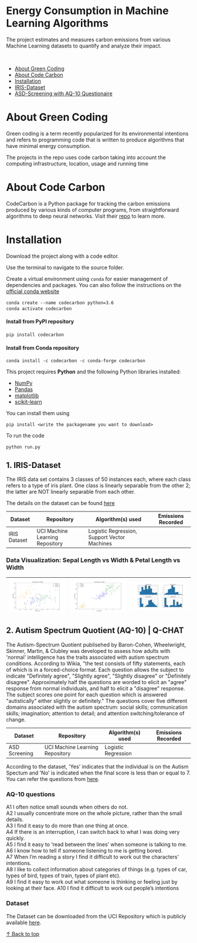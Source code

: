 # Energy Consumption in Machine Learning Algorithms 

The project estimates and measures carbon emissions from various Machine Learning datasets to quantify and analyze their impact.

<br/>

- [About Green Coding](#about-Green-Coding)
- [About Code Carbon](#about-code-carbon)
- [Installation](https://github.com/blessinvarkey/Energy-Consumption-In-Machine-Learning/blob/main/README.md#installation)
- [IRIS-Dataset](https://github.com/blessinvarkey/Estimation-of-Energy-Consumption-In-Machine-Learning/blob/main/README.md#1-iris-dataset)
- [ASD-Screening with AQ-10 Questionaire](https://github.com/blessinvarkey/Estimation-of-Energy-Consumption-In-Machine-Learning/blob/main/README.md#2-autism-spectrum-quotient-aq-10--q-chat)

# About Green Coding 

Green coding is a term recently popularized for its environmental intentions and refers to programming code that is written to produce algorithms that have minimal energy consumption.

The projects in the repo uses code carbon taking into account the computing infrastructure, location, usage and running time


# About Code Carbon
CodeCarbon is a Python package for tracking the carbon emissions produced by various kinds of computer programs, from straightforward algorithms to deep neural networks. Visit their [repo](https://github.com/mlco2/codecarbon) to learn more.


# Installation

Download the project along with a code editor.

Use the terminal to navigate to the source folder. 

Create a virtual environment using `conda` for easier management of dependencies and packages. You can also follow the instructions on the [official conda website](https://docs.conda.io/projects/conda/en/latest/user-guide/install/)

```
conda create --name codecarbon python=3.6
conda activate codecarbon
```

#### Install from PyPI repository
```
pip install codecarbon
```

#### Install from Conda repository

```
conda install -c codecarbon -c conda-forge codecarbon
```

This project requires **Python** and the following Python libraries installed:

- [NumPy](http://www.numpy.org/)
- [Pandas](http://pandas.pydata.org/)
- [matplotlib](http://matplotlib.org/)
- [scikit-learn](http://scikit-learn.org/stable/)

You can install them using 

```
pip install <write the packagename you want to download>
```

To run the code
```
python run.py
```


## 1. IRIS-Dataset
The IRIS data set contains 3 classes of 50 instances each, where each class refers to a type of iris plant. One class is linearly separable from the other 2; the latter are NOT linearly separable from each other. 

The details on the dataset can be found [here](https://archive.ics.uci.edu/ml/datasets/iris)

| Dataset | Repository | Algorithm(s) used | Emissions Recorded |
| ------------- |------------- | ------------- | ------------- | 
| IRIS Dataset  | UCI Machine Learning Repository | Logistic Regression, Support Vector Machines | |


### Data Visualization: Sepal Length vs Width & Petal Length vs Width
|![Screenshot](images/Figure_1.png)|![Screenshot](images/Figure_2.png)|![Screenshot](images/Figure_3.png)|
| ------------- | ------------- |------------- |


## 2. Autism Spectrum Quotient (AQ-10) | Q-CHAT
The Autism-Spectrum Quotient publisehed by Baron-Cohen, Wheelwright, Skinner, Martin, & Clubley was developed to assess how adults with 'normal' intelligence has the traits associated with autism spectrum conditions. According to Wikia, "the test consists of fifty statements, each of which is in a forced-choice format. Each question allows the subject to indicate "Definitely agree", "Slightly agree", "Slightly disagree" or "Definitely disagree". Approximately half the questions are worded to elicit an "agree" response from normal individuals, and half to elicit a "disagree" response. The subject scores one point for each question which is answered "autistically" either slightly or definitely." The questions cover five different domains associated with the autism spectrum: social skills; communication skills; imagination; attention to detail; and attention switching/tolerance of change.

| Dataset | Repository | Algorithm(s) used |  Emissions Recorded |
| ------------- |------------- | ------------- | ------------- | 
| ASD Screening  | UCI Machine Learning Repository | Logistic Regression | | 

According to the dataset, 'Yes' indicates that the individual is on the Autism Spectum and 'No' is indicated when the final score is less than or equal to 7. You can refer the questions from [here](https://www.nice.org.uk/guidance/cg142/resources/autism-spectrum-quotient-aq10-test-pdf-186582493).

### AQ-10 questions
A1 I often notice small sounds when others do not.  
A2 I usually concentrate more on the whole picture, rather than the small details.   
A3 I find it easy to do more than one thing at once.    
A4 If there is an interruption, I can switch back to what I was doing very quickly.    
A5 I find it easy to ‘read between the lines’ when someone is talking to me.   
A6 I know how to tell if someone listening to me is getting bored.   
A7 When I’m reading a story I find it difficult to work out the characters’ intentions.    
A8 I like to collect information about categories of things (e.g. types of car, types of bird, types of train, types of plant etc).    
A9 I find it easy to work out what someone is thinking or feeling just by looking at their face. 
A10 I find it difficult to work out people’s intentions


### Dataset 

The Dataset can be downloaded from the UCI Repository which is publicly available [here](https://archive.ics.uci.edu/ml/datasets/Autism+Screening+Adult). 





[↑ Back to top](https://github.com/blessinvarkey/Estimation-of-Energy-Consumption-In-Machine-Learning/blob/main/README.md#datasets)
